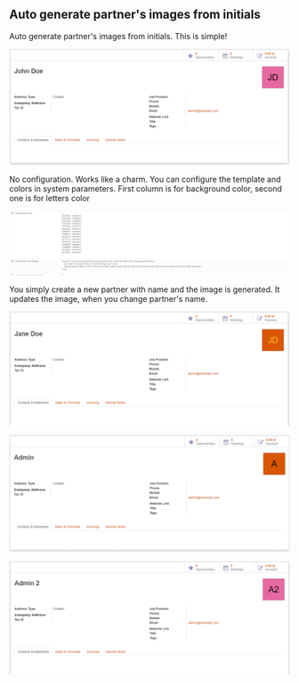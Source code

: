 Auto generate partner's images from initials
------------------------------
Auto generate partner's images from initials. This is simple!

![Screenshot 1](static/description/images/screenshot1.png?raw=true "Screenshot 1")

No configuration. Works like a charm. You can configure the template and colors in system parameters. First column is for background color, second one is for letters color

![Screenshot 5](static/description/images/screenshot5.png?raw=true "Screenshot 2")

You simply create a new partner with name and the image is generated. It updates the image, when you change partner's name.

![Screenshot 2](static/description/images/screenshot2.png?raw=true "Screenshot 2")

![Screenshot 3](static/description/images/screenshot3.png?raw=true "Screenshot 3")

![Screenshot 4](static/description/images/screenshot4.png?raw=true "Screenshot 4")


